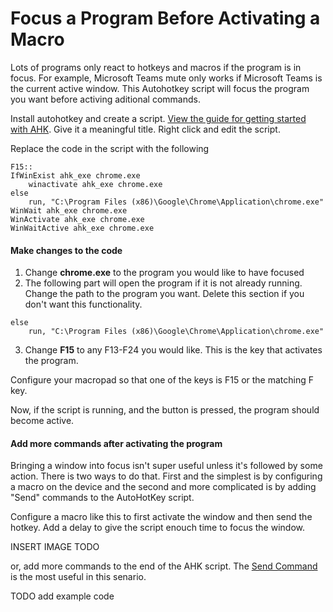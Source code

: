 # Focus a Program Before Activating a Macro

Lots of programs only react to hotkeys and macros if the program is in focus. For example, Microsoft Teams mute only works if Microsoft Teams is the current active window. This Autohotkey script will focus the program you want before activing aditional commands.

Install autohotkey and create a script. [View the guide for getting started with AHK](#installing-and-using-autohotkey). Give it a meaningful title. Right click and edit the script.

Replace the code in the script with the following
```
F15::
IfWinExist ahk_exe chrome.exe
	winactivate ahk_exe chrome.exe
else
	run, "C:\Program Files (x86)\Google\Chrome\Application\chrome.exe"
WinWait ahk_exe chrome.exe
WinActivate ahk_exe chrome.exe
WinWaitActive ahk_exe chrome.exe
```
#### Make changes to the code
1. Change **chrome.exe** to the program you would like to have focused
2. The following part will open the program if it is not already running. Change the path to the program you want. Delete this section if you don't want this functionality.
```
else
	run, "C:\Program Files (x86)\Google\Chrome\Application\chrome.exe"
```
3. Change **F15** to any F13-F24 you would like. This is the key that activates the program.

Configure your macropad so that one of the keys is F15 or the matching F key.

Now, if the script is running, and the button is pressed, the program should become active.

#### Add more commands after activating the program
Bringing a window into focus isn't super useful unless it's followed by some action. There is two ways to do that. First and the simplest is by configuring a macro on the device and the second and more complicated is by adding "Send" commands to the AutoHotKey script.

Configure a macro like this to first activate the window and then send the hotkey. Add a delay to give the script enouch time to focus the window.

INSERT IMAGE TODO

or, add more commands to the end of the AHK script. The [Send Command](https://www.autohotkey.com/docs/commands/Send.htm) is the most useful in this senario.

TODO add example code